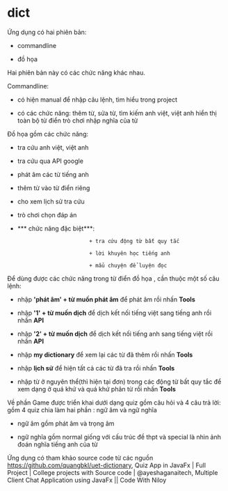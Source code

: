 # dict
Ứng dụng có hai phiên bản:

 + commandline
   
 + đồ họa
 
Hai phiên bản này có các chức năng khác nhau.

Commandline:

 + có hiện manual để nhập câu lệnh, tìm hiểu trong project
 
 + có các chức năng:
                  thêm từ, 
                  sửa từ, 
                  tìm kiếm anh việt, việt anh
                  hiển thị toàn bộ từ điển
                  trò chơi nhập nghĩa của từ
                  
Đồ họa gồm các chức năng:
+ tra cứu anh việt, việt anh
+ tra cứu qua API google
+ phát âm các từ tiếng anh
+ thêm từ vào từ điển riêng
+ cho xem lịch sử tra cứu
+ trò chơi chọn đáp án
+ *** chức năng đặc biệt***:
  
                             + tra cứu động từ bất quy tắc
  
                             + lời khuyên học tiếng anh
  
                             + mẩu chuyện để luyện đọc
Để dùng được các chức năng trong từ điển đồ họa , cần thuộc một số câu lệnh:

+ nhập   **'phát âm' + từ muốn phát âm**     để phát âm rồi nhấn **Tools**

+ nhập    **'1' + từ muốn dịch**        để dịch kết nối tiếng việt sang tiếng anh rồi nhấn **API**

+ nhập    **'2' + từ muốn dịch**        để dịch kết nối tiếng anh sang tiếng việt rồi nhấn **API**

+ nhập    **my dictionary**             để xem lại các từ đã thêm rồi nhấn **Tools**

+ nhập    **lịch sử**                   để hiện tất cả các từ đã tra rồi nhấn **Tools**

+ nhập    từ ở  nguyên thể(thì hiện tại đơn) trong các động từ bất quy tắc để xem dạng ở quá khứ và quá khứ phân từ rồi nhấn **Tools**

Về phần Game được triển khai dưới dạng quiz gồm câu hỏi và 4 câu trả lời: gồm 4 quiz chia làm hai phần : ngữ âm và ngữ nghĩa

+ ngữ âm gồm phát âm và trọng âm

+ ngữ nghĩa gồm normal giống với cấu trúc đề thpt và special là nhìn ảnh đoán nghĩa tiếng anh của từ

Ứng dụng có tham khảo source code từ các nguồn https://github.com/quangbkl/uet-dictionary, Quiz App in JavaFx | Full Project | College projects with Source code | @ayeshaganaitech, Multiple Client Chat Application using JavaFx || Code With Niloy
